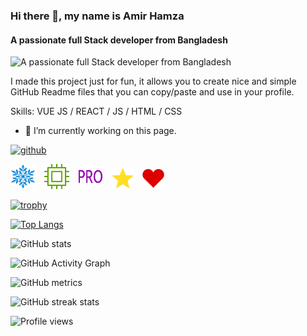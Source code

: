 ### Hi there 👋, my name is Amir Hamza
#### A passionate full Stack developer from Bangladesh
![A passionate full Stack developer from Bangladesh](https://arturssmirnovs.github.io/github-profile-readme-generator/images/banner.png)

I made this project just for fun, it allows you to create nice and simple GitHub Readme files that you can copy/paste and use in your profile.

Skills: VUE JS / REACT / JS / HTML / CSS

- 🔭 I’m currently working on this page. 


[<img src='https://cdn.jsdelivr.net/npm/simple-icons@3.0.1/icons/github.svg' alt='github' height='40'>](https://github.com/AmirHamza73)  

<a href='https://archiveprogram.github.com/'><img src='https://raw.githubusercontent.com/acervenky/animated-github-badges/master/assets/acbadge.gif' width='40' height='40'></a> <a href='https://docs.github.com/en/developers'><img src='https://raw.githubusercontent.com/acervenky/animated-github-badges/master/assets/devbadge.gif' width='40' height='40'></a> <a href='https://github.com/pricing'><img src='https://raw.githubusercontent.com/acervenky/animated-github-badges/master/assets/pro.gif' width='40' height='40'></a> <a href='https://stars.github.com/'><img src='https://raw.githubusercontent.com/acervenky/animated-github-badges/master/assets/starbadge.gif' width='35' height='35'></a> <a href='https://docs.github.com/en/github/supporting-the-open-source-community-with-github-sponsors'><img src='https://raw.githubusercontent.com/acervenky/animated-github-badges/master/assets/sponsorbadge.gif' width='35' height='35'></a> 

[![trophy](https://github-profile-trophy.vercel.app/?username=AmirHamza73)](https://github.com/ryo-ma/github-profile-trophy)

[![Top Langs](https://github-readme-stats.vercel.app/api/top-langs/?username=AmirHamza73)](https://github.com/anuraghazra/github-readme-stats)

![GitHub stats](https://github-readme-stats.vercel.app/api?username=AmirHamza73&show_icons=true&count_private=true)  

![GitHub Activity Graph](https://activity-graph.herokuapp.com/graph?username=AmirHamza73)  

![GitHub metrics](https://metrics.lecoq.io/AmirHamza73)  

![GitHub streak stats](https://streak-stats.demolab.com/?user=AmirHamza73)  

![Profile views](https://gpvc.arturio.dev/AmirHamza73)  
